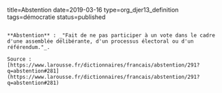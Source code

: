 title=Abstention
date=2019-03-16
type=org_djer13_definition
tags=démocratie
status=published
~~~~~~

**Abstention** : _"Fait de ne pas participer à un vote dans le cadre d'une assemblée délibérante, d'un processus électoral ou d'un référendum."_.

Source : [https://www.larousse.fr/dictionnaires/francais/abstention/291?q=abstention#281] (https://www.larousse.fr/dictionnaires/francais/abstention/291?q=abstention#281)